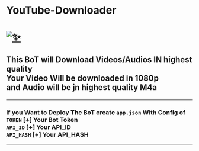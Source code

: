 # YouTube-Downloader
# [![✨]()](https://t.me/Psycho_Bots) 

## This BoT will Download Videos/Audios IN highest quality <br> Your Video Will be downloaded in 1080p <br> and Audio will be jn highest quality M4a <hr> 

### If you Want to Deploy The BoT create `app.json` With Config of <br> `TOKEN` [+] Your Bot Token <br> `API_ID` [+] Your API_ID <br> `API_HASH` [+] Your API_HASH 

<hr>
